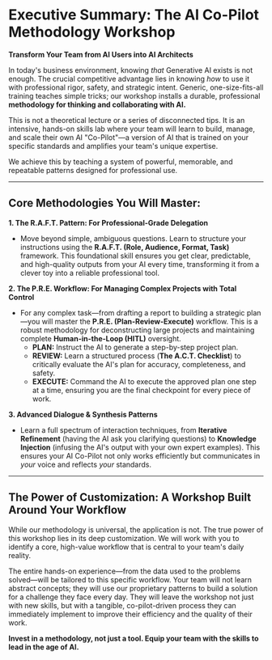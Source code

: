 # **Executive Summary: The AI Co-Pilot Methodology Workshop**

**Transform Your Team from AI Users into AI Architects**

In today's business environment, knowing *that* Generative AI exists is not enough. The crucial competitive advantage lies in knowing *how* to use it with professional rigor, safety, and strategic intent. Generic, one-size-fits-all training teaches simple tricks; our workshop installs a durable, professional **methodology for thinking and collaborating with AI.**

This is not a theoretical lecture or a series of disconnected tips. It is an intensive, hands-on skills lab where your team will learn to build, manage, and scale their own AI "Co-Pilot"—a version of AI that is trained on your specific standards and amplifies your team's unique expertise.

We achieve this by teaching a system of powerful, memorable, and repeatable patterns designed for professional use.

---
## **Core Methodologies You Will Master:**

**1. The R.A.F.T. Pattern: For Professional-Grade Delegation**
*   Move beyond simple, ambiguous questions. Learn to structure your instructions using the **R.A.F.T. (Role, Audience, Format, Task)** framework. This foundational skill ensures you get clear, predictable, and high-quality outputs from your AI every time, transforming it from a clever toy into a reliable professional tool.

**2. The P.R.E. Workflow: For Managing Complex Projects with Total Control**
*   For any complex task—from drafting a report to building a strategic plan—you will master the **P.R.E. (Plan-Review-Execute)** workflow. This is a robust methodology for deconstructing large projects and maintaining complete **Human-in-the-Loop (HITL)** oversight.
    *   **PLAN:** Instruct the AI to generate a step-by-step project plan.
    *   **REVIEW:** Learn a structured process (**The A.C.T. Checklist**) to critically evaluate the AI's plan for accuracy, completeness, and safety.
    *   **EXECUTE:** Command the AI to execute the approved plan one step at a time, ensuring you are the final checkpoint for every piece of work.

**3. Advanced Dialogue & Synthesis Patterns**
*   Learn a full spectrum of interaction techniques, from **Iterative Refinement** (having the AI ask you clarifying questions) to **Knowledge Injection** (infusing the AI's output with your own expert examples). This ensures your AI Co-Pilot not only works efficiently but communicates in *your* voice and reflects *your* standards.

---
## **The Power of Customization: A Workshop Built Around Your Workflow**

While our methodology is universal, the application is not. The true power of this workshop lies in its deep customization. We will work with you to identify a core, high-value workflow that is central to your team's daily reality.

The entire hands-on experience—from the data used to the problems solved—will be tailored to this specific workflow. Your team will not learn abstract concepts; they will use our proprietary patterns to build a solution for a challenge they face every day. They will leave the workshop not just with new skills, but with a tangible, co-pilot-driven process they can immediately implement to improve their efficiency and the quality of their work.

**Invest in a methodology, not just a tool. Equip your team with the skills to lead in the age of AI.**
